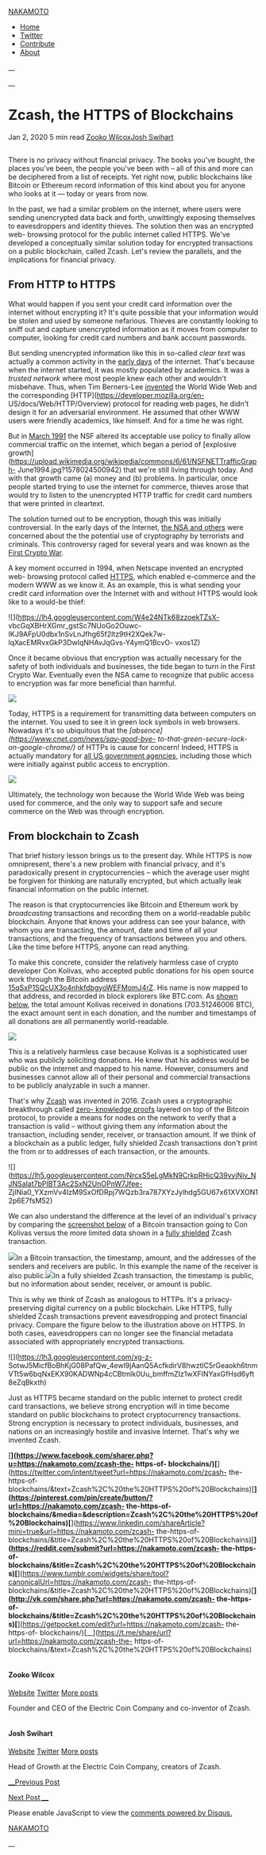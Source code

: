[ NAKAMOTO ](https://nakamoto.com)

  * [Home](https://nakamoto.com/)
  * [Twitter](https://twitter.com/nakamoto)
  * [Contribute](https://nakamoto.com/contribute/)
  * [About](https://nakamoto.com/about/)

__

__

# Zcash, the HTTPS of Blockchains

Jan 2, 2020  5 min read  [Zooko Wilcox](/author/zooko/ "Zooko Wilcox")[Josh
Swihart](/author/jswihart/ "Josh Swihart")

[ ![Zcash, the HTTPS of
Blockchains](data:image/gif;base64,R0lGODlhAQABAAAAACH5BAEKAAEALAAAAAABAAEAAAICTAEAOw==)
](/zcash-the-https-of-blockchains/)

There is no privacy without financial privacy. The books you've bought, the
places you've been, the people you've been with – all of this and more can be
deciphered from a list of receipts. Yet right now, public blockchains like
Bitcoin or Ethereum record information of this kind about you for anyone who
looks at it — today or years from now.

In the past, we had a similar problem on the internet, where users were
sending unencrypted data back and forth, unwittingly exposing themselves to
eavesdroppers and identity thieves. The solution then was an encrypted web-
browsing protocol for the public internet called HTTPS. We've developed a
conceptually similar solution today for encrypted transactions on a public
blockchain, called Zcash. Let's review the parallels, and the implications for
financial privacy.

## From HTTP to HTTPS

What would happen if you sent your credit card information over the internet
without encrypting it? It's quite possible that your information would be
stolen and used by someone nefarious. Thieves are constantly looking to sniff
out and capture unencrypted information as it moves from computer to computer,
looking for credit card numbers and bank account passwords.

But sending unencrypted information like this in so-called _clear text_ was
actually a common activity in the [early
days](https://en.wikipedia.org/wiki/History_of_the_Internet#ARPANET) of the
internet. That's because when the internet started, it was mostly populated by
academics. It was a _trusted network_ where most people knew each other and
wouldn't misbehave. Thus, when Tim Berners-Lee
[invented](https://webfoundation.org/about/vision/history-of-the-web/) the
World Wide Web and the corresponding [HTTP](https://developer.mozilla.org/en-
US/docs/Web/HTTP/Overview) protocol for reading web pages, he didn't design it
for an adversarial environment. He assumed that other WWW users were friendly
academics, like himself. And for a time he was right.

But in [March
1991](https://www.nsf.gov/od/lpa/nsf50/nsfoutreach/htm/n50_z2/pages_z3/28_pg.htm)
the NSF altered its acceptable use policy to finally allow commercial traffic
on the internet, which began a period of [explosive
growth](https://upload.wikimedia.org/wikipedia/commons/6/61/NSFNETTrafficGraph-
June1994.jpg?1578024500942) that we're still living through today. And with
that growth came (a) money and (b) problems. In particular, once people
started trying to use the internet for commerce, thieves arose that would try
to listen to the unencrypted HTTP traffic for credit card numbers that were
printed in cleartext.

The solution turned out to be encryption, though this was initially
controversial. In the early days of the Internet, [the NSA and
others](https://youtu.be/H9Cu36Qj3dQ?t=2410) were concerned about the the
potential use of cryptography by terrorists and criminals. This controversy
raged for several years and was known as the [First Crypto
War](https://www.schneier.com/blog/archives/2015/06/history_of_the_.html).

A key moment occurred in 1994, when Netscape invented an encrypted web-
browsing protocol called [HTTPS](https://en.wikipedia.org/wiki/HTTPS), which
enabled e-commerce and the modern WWW as we know it. As an example, this is
what sending your credit card information over the Internet with and without
HTTPS would look like to a would-be thief:

![](https://lh4.googleusercontent.com/W4e24NTk68zzoekTZsX-
vbcGqXBHrXGmr_gstSc7NUoGo2Ouwc-
IKJ9AFpU0dbx1nSvLnJfhg65f2ltz9tH2XQek7w-lqXacEMRvxGkP3DwIqNHAvJqGvs-Y4ymQ1BcvO-
vxos1Z)

Once it became obvious that encryption was actually necessary for the safety
of both individuals and businesses, the tide began to turn in the First Crypto
War. Eventually even the NSA came to recognize that public access to
encryption was far more beneficial than harmful.

![](https://nakamoto.com/content/images/2020/01/image-7.png)

Today, HTTPS is a requirement for transmitting data between computers on the
internet. You used to see it in green lock symbols in web browsers. Nowadays
it's so ubiquitous that the _[absence](https://www.cnet.com/news/say-good-bye-
to-that-green-secure-lock-on-google-chrome/)_ of HTTPs is cause for concern!
Indeed, HTTPS is actually mandatory for [all US government
agencies](https://https.cio.gov/), including those which were initially
against public access to encryption.

![](https://nakamoto.com/content/images/2020/01/image-8.png)

Ultimately, the technology won because the World Wide Web was being used for
commerce, and the only way to support safe and secure commerce on the Web was
through encryption.

## From blockchain to Zcash

That brief history lesson brings us to the present day. While HTTPS is now
omnipresent, there's a new problem with financial privacy, and it's
paradoxically present in cryptocurrencies – which the average user might be
forgiven for thinking are naturally encrypted, but which actually leak
financial information on the public internet.

The reason is that cryptocurrencies like Bitcoin and Ethereum work by
_broadcasting_ transactions and recording them on a world-readable public
blockchain. Anyone that knows your address can see your balance, with whom you
are transacting, the amount, date and time of all your transactions, and the
frequency of transactions between you and others. Like the time before HTTPS,
anyone can read anything.

To make this concrete, consider the relatively harmless case of crypto
developer Con Kolivas, who accepted public donations for his open source work
through the Bitcoin address
[15qSxP1SQcUX3o4nhkfdbgyoWEFMomJ4rZ](https://github.com/ckolivas/cgminer/blob/master/AUTHORS).
His name is now mapped to that address, and recorded in block explorers like
BTC.com. As [shown below](https://btc.com/15qSxP1SQcUX3o4nhkfdbgyoWEFMomJ4rZ),
the total amount Kolivas received in donations (703.51246006 BTC), the exact
amount sent in each donation, and the number and timestamps of all donations
are all permanently world-readable.

![](https://nakamoto.com/content/images/2020/01/image-10.png)

This is a relatively harmless case because Kolivas is a sophisticated user who
was publicly soliciting donations. He knew that his address would be public on
the internet and mapped to his name. However, consumers and businesses cannot
allow all of their personal and commercial transactions to be publicly
analyzable in such a manner.

That's why
[Zcash](https://www.wnycstudios.org/podcasts/radiolab/articles/ceremony) was
invented in 2016. Zcash uses a cryptographic breakthrough called [zero-
knowledge proofs](https://www.wired.com/story/zero-knowledge-proofs/) layered
on top of the Bitcoin protocol, to provide a means for nodes on the network to
verify that a transaction is valid – without giving them any information about
the transaction, including sender, receiver, or transaction amount. If we
think of a blockchain as a public ledger, fully shielded Zcash transactions
don't print the from or to addresses of each transaction, or the amounts.

![](https://lh5.googleusercontent.com/NrcxS5eLgMkN9CrkpRHicQ39vyjNiy_NJNSalat7bPIBT3Ac2SxN2UnOPnW7Jfee-
ZjINia0_YXzmVv4IzM9SxOfDRpj7WQzb3ra787XYzJylhdg5GU67x61XVXON12p6E7fsM52)

We can also understand the difference at the level of an individual's privacy
by comparing the [screenshot
below](https://btc.com/7c44e15103955780b4aaf825f0915f19edc114cc330f41b7279c5f03894aac70)
of a Bitcoin transaction going to Con Kolivas versus the more limited data
shown in a [fully
shielded](https://explorer.zcashfr.io/insight/tx/06e99f77c5c132dd81811eaadf614bb6c7447c4f61f54b67da60363cd2e062f8)
Zcash transaction.

![](https://nakamoto.com/content/images/2020/01/image-13.png)In a Bitcoin
transaction, the timestamp, amount, and the addresses of the senders and
receivers are public. In this example the name of the receiver is also
public.![](https://nakamoto.com/content/images/2020/01/Screenshot-2020-01-04-at-14.46.54.png)In
a fully shielded Zcash transaction, the timestamp is public, but no
information about sender, receiver, or amount is public.

This is why we think of Zcash as analogous to HTTPs. It's a privacy-preserving
digital currency on a public blockchain. Like HTTPS, fully shielded Zcash
transactions prevent eavesdropping and protect financial privacy. Compare the
figure below to the illustration above on HTTPS. In both cases, eavesdroppers
can no longer see the financial metadata associated with appropriately
encrypted transactions.

![](https://lh3.googleusercontent.com/xg-z-
SotwJ5MicfBoBhKjG08PafQw_4ewl9jAanQ5AcfkdirV8hwztlC5rGeaokh6tnmVTt5w6bqNxEKX90KADWNp4cCBtmlk0Uu_bmffmZIz1wXFINYaxGfHsd6yft8eZqBkxth)

Just as HTTPS became standard on the public internet to protect credit card
transactions, we believe strong encryption will in time become standard on
public blockchains to protect cryptocurrency transactions. Strong encryption
is necessary to protect individuals, businesses, and nations on an
increasingly hostile and invasive Internet. That's why we invented Zcash.

[__](https://www.facebook.com/sharer.php?u=https://nakamoto.com/zcash-the-
https-of-
blockchains/)[__](https://twitter.com/intent/tweet?url=https://nakamoto.com/zcash-
the-https-of-
blockchains/&text=Zcash%2C%20the%20HTTPS%20of%20Blockchains)[__](https://pinterest.com/pin/create/button/?url=https://nakamoto.com/zcash-
the-https-of-
blockchains/&media=&description=Zcash%2C%20the%20HTTPS%20of%20Blockchains)[__](https://www.linkedin.com/shareArticle?mini=true&url=https://nakamoto.com/zcash-
the-https-of-
blockchains/&title=Zcash%2C%20the%20HTTPS%20of%20Blockchains)[__](https://reddit.com/submit?url=https://nakamoto.com/zcash-
the-https-of-
blockchains/&title=Zcash%2C%20the%20HTTPS%20of%20Blockchains)[__](https://www.tumblr.com/widgets/share/tool?canonicalUrl=https://nakamoto.com/zcash-
the-https-of-
blockchains/&title=Zcash%2C%20the%20HTTPS%20of%20Blockchains)[__](http://vk.com/share.php?url=https://nakamoto.com/zcash-
the-https-of-
blockchains/&title=Zcash%2C%20the%20HTTPS%20of%20Blockchains)[__](https://getpocket.com/edit?url=https://nakamoto.com/zcash-
the-https-of-
blockchains/)[__](https://t.me/share/url?url=https://nakamoto.com/zcash-the-
https-of-blockchains/&text=Zcash%2C%20the%20HTTPS%20of%20Blockchains)

![Zooko
Wilcox](data:image/gif;base64,R0lGODlhAQABAAAAACH5BAEKAAEALAAAAAABAAEAAAICTAEAOw==)

#### Zooko Wilcox

[Website](https://z.cash/) [Twitter](https://twitter.com/@zooko) [More
posts](/author/zooko/)

Founder and CEO of the Electric Coin Company and co-inventor of Zcash.

![Josh
Swihart](data:image/gif;base64,R0lGODlhAQABAAAAACH5BAEKAAEALAAAAAABAAEAAAICTAEAOw==)

#### Josh Swihart

[Website](https://z.cash/) [Twitter](https://twitter.com/@jswihart) [More
posts](/author/jswihart/)

Head of Growth at the Electric Coin Company, creators of Zcash.

[__Previous Post](/bitcoins-p2p-network/)

[Next Post __](/coinbases-pragmatic-crypto-culture/)

Please enable JavaScript to view the [comments powered by
Disqus.](https://disqus.com/?ref_noscript)

[ NAKAMOTO ](https://nakamoto.com)

__

